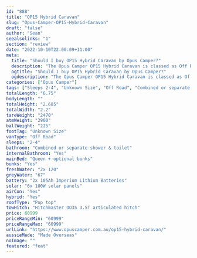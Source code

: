 ```yaml
---
id: "888"
title: "OP15 Hybrid Caravan"
slug: "Opus-Camper-OP15-Hybrid-Caravan"
draft: "false"
author: "Sean"
seealsolinks: "1"
section: "review"
date: "2022-10-10T22:00:09+11:00"
meta:
  title: "Should I buy OP15 Hybrid Caravan by Opus Camper?"
  description: "The Opus Camper OP15 Hybrid Caravan is classed as Off Road, and sleeps 2-4 people. It is Made Overseas and comes in at Unknown Size. It generally has Combined or separate shower & toilet."
  ogtitle: "Should I buy OP15 Hybrid Caravan by Opus Camper?"
  ogdescription: "The Opus Camper OP15 Hybrid Caravan is classed as Off Road, and sleeps 2-4 people. It is Made Overseas and comes in at Unknown Size. It generally has Combined or separate shower & toilet."
categories: ["Opus Camper"]
tags: ["Sleeps 2-4", "Unknown Size", "Off Road", "Combined or separate shower & toilet", "Pop top", "60 - 70k", "Made Overseas"]
totalLength: "6.75"
bodyLength: ""
totalHeight: "2.685"
totalWidth: "2.2"
tareWeight: "2470"
atmWeight: "2900"
ballWeight: "225"
footTag: "Unknown Size"
vanType: "Off Road"
sleeps: "2-4"
bathroom: "Combined or separate shower & toilet"
internalBathroom: "Yes"
mainBed: "Queen + optional bunks"
bunks: "Yes"
freshWater: "2x 120"
greyWater: "67"
battery: "2x 105Ah Imperium Lithium Batteries"
solar: "6x 100W solar panels"
airCon: "Yes"
hybrid: "Yes"
roofType: "Pop top"
towHitch: "Hitchmaster DO35 3.5T articulated hitch"
price: 60999
priceRangeMin: "60999"
priceRangeMax: "60999"
urlLink: "https://www.opuscamper.com.au/op15-hybrid-caravan/"
aussieMade: "Made Overseas"
noImage: ""
featured: "feat"
---
```

